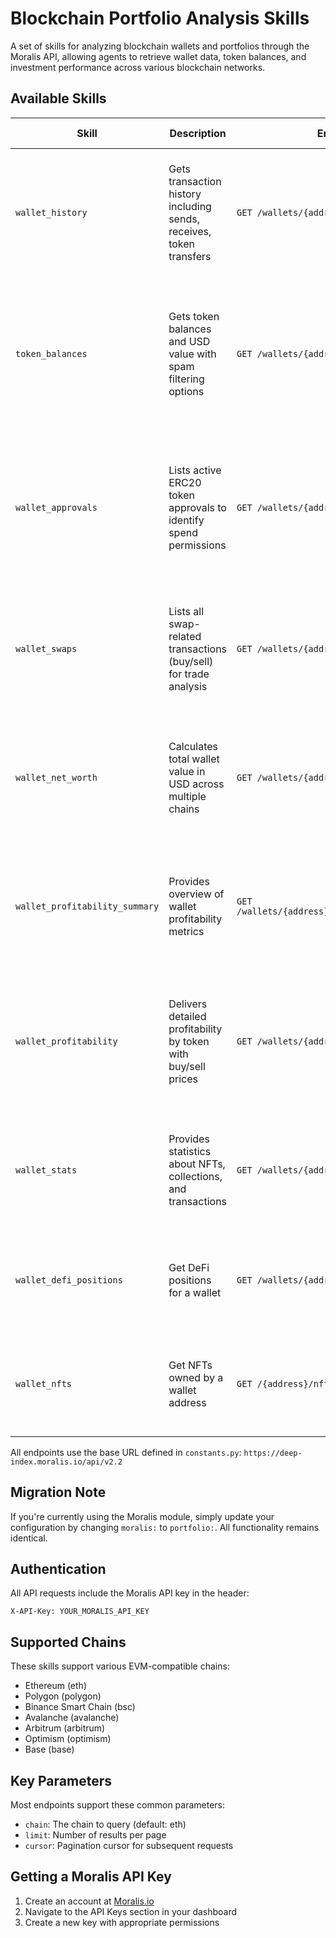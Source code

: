 # Blockchain Portfolio Analysis Skills

A set of skills for analyzing blockchain wallets and portfolios through the Moralis API, allowing agents to retrieve wallet data, token balances, and investment performance across various blockchain networks.

## Available Skills

| Skill | Description | Endpoint | Example Prompts |
|-------|-------------|----------|----------------|
| `wallet_history` | Gets transaction history including sends, receives, token transfers | `GET /wallets/{address}/history` | "Show me all transactions for wallet 0x123..." <br> "What are the recent transactions for this ETH address?" |
| `token_balances` | Gets token balances and USD value with spam filtering options | `GET /wallets/{address}/tokens` | "What tokens does wallet 0x123 hold?" <br> "Show me token balances with USD values for this address" |
| `wallet_approvals` | Lists active ERC20 token approvals to identify spend permissions | `GET /wallets/{address}/approvals` | "Check what contracts have approval to spend from wallet 0x123" <br> "Has this wallet approved any token spending?" |
| `wallet_swaps` | Lists all swap-related transactions (buy/sell) for trade analysis | `GET /wallets/{address}/swaps` | "Show me all token swaps for wallet 0x123" <br> "What trading activity has this address performed?" |
| `wallet_net_worth` | Calculates total wallet value in USD across multiple chains | `GET /wallets/{address}/net-worth` | "What's the total value of wallet 0x123?" <br> "Calculate the net worth of this address across all chains" |
| `wallet_profitability_summary` | Provides overview of wallet profitability metrics | `GET /wallets/{address}/profitability/summary` | "Is wallet 0x123 profitable overall?" <br> "Give me a summary of trading performance for this address" |
| `wallet_profitability` | Delivers detailed profitability by token with buy/sell prices | `GET /wallets/{address}/profitability` | "Show detailed profit/loss for each token in wallet 0x123" <br> "What's the cost basis of tokens in this wallet?" |
| `wallet_stats` | Provides statistics about NFTs, collections, and transactions | `GET /wallets/{address}/stats` | "How many NFTs does wallet 0x123 have?" <br> "Give me stats about this wallet's activity" |
| `wallet_defi_positions` | Get DeFi positions for a wallet | `GET /wallets/{address}/defi/positions` | "What DeFi positions does my wallet have?" <br> "Show my liquidity positions." |
| `wallet_nfts` | Get NFTs owned by a wallet address | `GET /{address}/nft` | "What NFTs does wallet 0x123 own?" <br> "Show me all the NFTs in my wallet." |

All endpoints use the base URL defined in `constants.py`: `https://deep-index.moralis.io/api/v2.2`

## Migration Note

If you're currently using the Moralis module, simply update your configuration by changing `moralis:` to `portfolio:`. All functionality remains identical.

## Authentication

All API requests include the Moralis API key in the header:
```
X-API-Key: YOUR_MORALIS_API_KEY
```

## Supported Chains

These skills support various EVM-compatible chains:
- Ethereum (eth)
- Polygon (polygon)
- Binance Smart Chain (bsc)
- Avalanche (avalanche)
- Arbitrum (arbitrum)
- Optimism (optimism)
- Base (base)

## Key Parameters

Most endpoints support these common parameters:
- `chain`: The chain to query (default: eth)
- `limit`: Number of results per page
- `cursor`: Pagination cursor for subsequent requests

## Getting a Moralis API Key

1. Create an account at [Moralis.io](https://moralis.io/)
2. Navigate to the API Keys section in your dashboard
3. Create a new key with appropriate permissions
